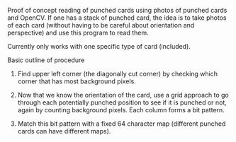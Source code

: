 Proof of concept reading of punched cards using photos of punched cards
and OpenCV. If one has a stack of punched card, the idea is to take photos
of each card (without having to be careful about orientation and perspective)
and use this program to read them.

Currently only works with one specific type of card (included).


Basic outline of procedure

1. Find upper left corner (the diagonally cut corner) by checking
   which corner that has most background pixels.

2. Now that we know the orientation of the card, use a grid approach
   to go through each potentially punched position to see if it is
   punched or not, again by counting background pixels. Each column
   forms a bit pattern.

3. Match this bit pattern with a fixed 64 character map (different
   punched cards can have different maps).
